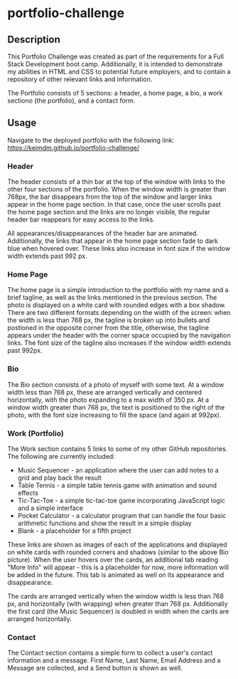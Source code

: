 # portfolio-challenge

## Description

This Portfolio Challenge was created as part of the requirements for a Full Stack Development boot camp. Additionally, it is intended to demonstrate my abilities in HTML and CSS to potential future employers, and to contain a repository of other relevant links and information.

The Portfolio consists of 5 sections: a header, a home page, a bio, a work sectiono (the portfolio), and a contact form.

## Usage

Navigate to the deployed portfolio with the following link:
https://keimdm.github.io/portfolio-challenge/

### Header
The header consists of a thin bar at the top of the window with links to the other four sections of the portfolio. When the window width is greater than 768px, the bar disappears from the top of the window and larger links appear in the home page section. In that case, once the user scrolls past the home page section and the links are no longer visible, the regular header bar reappears for easy access to the links. 

All appearances/disappearances of the header bar are animated. Additionally, the links that appear in the home page section fade to dark blue when hovered over. These links also increase in font size if the window width extends past 992 px.

### Home Page
The home page is a simple introduction to the portfolio with my name and a brief tagline, as well as the links mentioned in the previous section. The photo is displayed on a white card with rounded edges with a box shadow. There are two different formats depending on the width of the screen: when the width is less than 768 px, the tagline is broken up into bullets and postioned in the opposite corner from the title, otherwise, the tagline appears under the header with the corner space occupied by the navigation links. The font size of the tagline also increases if the window width extends past 992px.

### Bio
The Bio section consists of a photo of myself with some text. At a window width less than 768 px, these are arranged vertically and centered horizontally, with the photo expanding to a max width of 350 px. At a window width greater than 768 px, the text is positioned to the right of the photo, with the font size increasing to fill the space (and again at 992px).

### Work (Portfolio)
The Work section contains 5 links to some of my other GitHub repositories. The following are currently included:

* Music Sequencer - an application where the user can add notes to a grid and play back the result
* Table Tennis - a simple table tennis game with animation and sound effects
* Tic-Tac-Toe - a simple tic-tac-toe game incorporating JavaScript logic and a simple interface
* Pocket Calculator - a calculator program that can handle the four basic arithmetic functions and show the result in a simple display
* Blank - a placeholder for a fifth project

These links are shown as images of each of the applications and displayed on white cards with rounded corners and shadows (similar to the above Bio picture). When the user hovers over the cards, an additional tab reading "More Info" will appear - this is a placeholder for now, more information will be added in the future. This tab is animated as well on its appearance and disappearance.

The cards are arranged vertically when the window width is less than 768 px, and horizontally (with wrapping) when greater than 768 px. Additionally the first card (the Music Sequencer) is doubled in width when the cards are arranged horizontally.

### Contact

The Contact section contains a simple form to collect a user's contact information and a message. First Name, Last Name, Email Address and a Message are collected, and a Send button is shown as well.
